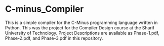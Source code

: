 # C-minus_Compiler
This is a simple compiler for the C-Minus programming language written in Python. This was the project for the Compiler Design course at the Sharif University of Technology. Project Descriptions are available as Phase-1.pdf, Phase-2.pdf, and Phase-3.pdf in this repository.

